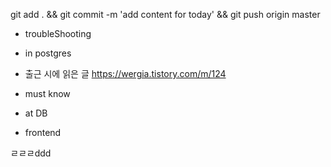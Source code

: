 
git add . && git commit -m 'add content for today' && git push origin master

- troubleShooting


- in postgres


- 출근 시에 읽은 글 
https://wergia.tistory.com/m/124

- must know 




- at DB 


- frontend


ㄹㄹㄹddd